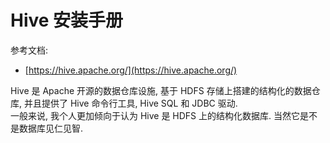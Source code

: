 <a name="cdIPu"></a>
# Hive 安装手册
参考文档:

- [https://hive.apache.org/](https://hive.apache.org/)

Hive 是 Apache 开源的数据仓库设施, 基于 HDFS 存储上搭建的结构化的数据仓库, 并且提供了 Hive 命令行工具, Hive SQL 和 JDBC 驱动.<br />一般来说, 我个人更加倾向于认为 Hive 是 HDFS 上的结构化数据库. 当然它是不是数据库见仁见智.
